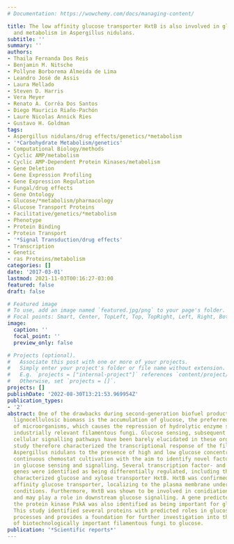 ```yaml
---
# Documentation: https://wowchemy.com/docs/managing-content/

title: The low affinity glucose transporter HxtB is also involved in glucose signalling
  and metabolism in Aspergillus nidulans.
subtitle: ''
summary: ''
authors:
- Thaila Fernanda Dos Reis
- Benjamin M. Nitsche
- Pollyne Borborema Almeida de Lima
- Leandro José de Assis
- Laura Mellado
- Steven D. Harris
- Vera Meyer
- Renato A. Corrêa Dos Santos
- Diego Mauricio Riaño-Pachón
- Laure Nicolas Annick Ries
- Gustavo H. Goldman
tags:
- Aspergillus nidulans/drug effects/genetics/*metabolism
- '*Carbohydrate Metabolism/genetics'
- Computational Biology/methods
- Cyclic AMP/metabolism
- Cyclic AMP-Dependent Protein Kinases/metabolism
- Gene Deletion
- Gene Expression Profiling
- Gene Expression Regulation
- Fungal/drug effects
- Gene Ontology
- Glucose/*metabolism/pharmacology
- Glucose Transport Proteins
- Facilitative/genetics/*metabolism
- Phenotype
- Protein Binding
- Protein Transport
- '*Signal Transduction/drug effects'
- Transcription
- Genetic
- ras Proteins/metabolism
categories: []
date: '2017-03-01'
lastmod: 2021-11-03T00:16:27-03:00
featured: false
draft: false

# Featured image
# To use, add an image named `featured.jpg/png` to your page's folder.
# Focal points: Smart, Center, TopLeft, Top, TopRight, Left, Right, BottomLeft, Bottom, BottomRight.
image:
  caption: ''
  focal_point: ''
  preview_only: false

# Projects (optional).
#   Associate this post with one or more of your projects.
#   Simply enter your project's folder or file name without extension.
#   E.g. `projects = ["internal-project"]` references `content/project/deep-learning/index.md`.
#   Otherwise, set `projects = []`.
projects: []
publishDate: '2022-08-30T13:21:53.969954Z'
publication_types:
- '2'
abstract: One of the drawbacks during second-generation biofuel production from plant
  lignocellulosic biomass is the accumulation of glucose, the preferred carbon source
  of microorganisms, which causes the repression of hydrolytic enzyme secretion by
  industrially relevant filamentous fungi. Glucose sensing, subsequent transport and
  cellular signalling pathways have been barely elucidated in these organisms. This
  study therefore characterized the transcriptional response of the filamentous fungus
  Aspergillus nidulans to the presence of high and low glucose concentrations under
  continuous chemostat cultivation with the aim to identify novel factors involved
  in glucose sensing and signalling. Several transcription factor- and transporter-encoding
  genes were identified as being differentially regulated, including the previously
  characterized glucose and xylose transporter HxtB. HxtB was confirmed to be a low
  affinity glucose transporter, localizing to the plasma membrane under low- and high-glucose
  conditions. Furthermore, HxtB was shown to be involved in conidiation-related processes
  and may play a role in downstream glucose signalling. A gene predicted to encode
  the protein kinase PskA was also identified as being important for glucose metabolism.
  This study identified several proteins with predicted roles in glucose metabolic
  processes and provides a foundation for further investigation into the response
  of biotechnologically important filamentous fungi to glucose.
publication: '*Scientific reports*'
---
```

